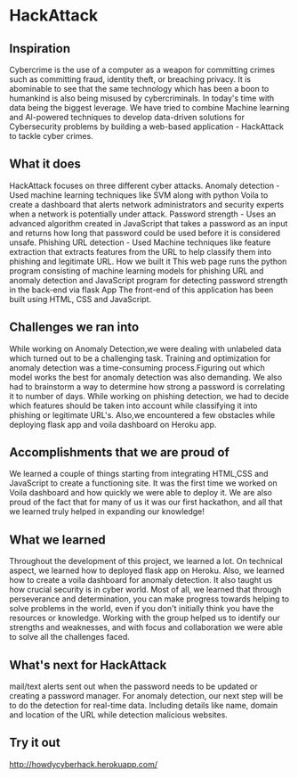 # HackAttack
## Inspiration
Cybercrime is the use of a computer as a weapon for committing crimes such as committing fraud, identity theft, or breaching privacy. It is abominable to see that the same technology which has been a boon to humankind is also being misused by cybercriminals. In today's time with data being the biggest leverage. We have tried to combine Machine learning and AI-powered techniques to develop data-driven solutions for Cybersecurity problems by building a web-based application - HackAttack to tackle cyber crimes.

## What it does
HackAttack focuses on three different cyber attacks.
Anomaly detection - Used machine learning techniques like SVM along with python Voila to create a dashboard that alerts network administrators and security experts when a network is potentially under attack.
Password strength - Uses an advanced algorithm created in JavaScript that takes a password as an input and returns how long that password could be used before it is considered unsafe.
Phishing URL detection - Used Machine techniques like feature extraction that extracts features from the URL to help classify them into phishing and legitimate URL.
How we built it
This web page runs the python program consisting of machine learning models for phishing URL and anomaly detection and JavaScript program for detecting password strength in the back-end via flask App The front-end of this application has been built using HTML, CSS and JavaScript.

## Challenges we ran into
While working on Anomaly Detection,we were dealing with unlabeled data which turned out to be a challenging task. Training and optimization for anomaly detection was a time-consuming process.Figuring out which model works the best for anomaly detection was also demanding. We also had to brainstorm a way to determine how strong a password is correlating it to number of days. While working on phishing detection, we had to decide which features should be taken into account while classifying it into phishing or legitimate URL's. Also,we encountered a few obstacles while deploying flask app and voila dashboard on Heroku app.

## Accomplishments that we are proud of
We learned a couple of things starting from integrating HTML,CSS and JavaScript to create a functioning site. It was the first time we worked on Voila dashboard and how quickly we were able to deploy it. We are also proud of the fact that for many of us it was our first hackathon, and all that we learned truly helped in expanding our knowledge!

## What we learned
Throughout the development of this project, we learned a lot. On technical aspect, we learned how to deployed flask app on Heroku. Also, we learned how to create a voila dashboard for anomaly detection. It also taught us how crucial security is in cyber world. Most of all, we learned that through perseverance and determination, you can make progress towards helping to solve problems in the world, even if you don't initially think you have the resources or knowledge. Working with the group helped us to identify our strengths and weaknesses, and with focus and collaboration we were able to solve all the challenges faced.

## What's next for HackAttack
mail/text alerts sent out when the password needs to be updated or creating a password manager.
For anomaly detection, our next step will be to do the detection for real-time data.
Including details like name, domain and location of the URL while detection malicious websites.

## Try it out
http://howdycyberhack.herokuapp.com/
